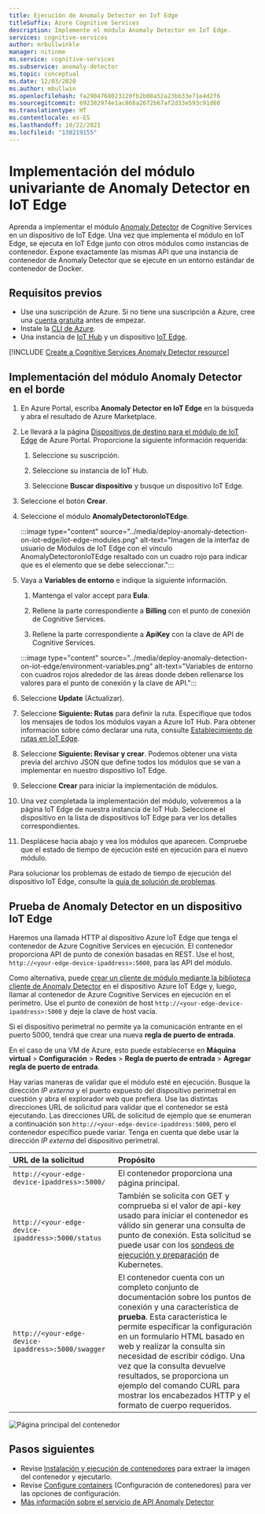```yaml
---
title: Ejecución de Anomaly Detector en IoT Edge
titleSuffix: Azure Cognitive Services
description: Implemente el módulo Anomaly Detector en IoT Edge.
services: cognitive-services
author: mrbullwinkle
manager: nitinme
ms.service: cognitive-services
ms.subservice: anomaly-detector
ms.topic: conceptual
ms.date: 12/03/2020
ms.author: mbullwin
ms.openlocfilehash: fa2904768023120fb2b08a52a23bb33e71e4d2f6
ms.sourcegitcommit: 692382974e1ac868a2672b67af2d33e593c91d60
ms.translationtype: HT
ms.contentlocale: es-ES
ms.lasthandoff: 10/22/2021
ms.locfileid: "130219155"
---
```

# <a name="deploy-an-anomaly-detector-univariate-module-to-iot-edge"></a>Implementación del módulo univariante de Anomaly Detector en IoT Edge

Aprenda a implementar el módulo [Anomaly Detector](../anomaly-detector-container-howto.md) de Cognitive Services en un dispositivo de IoT Edge. Una vez que implementa el módulo en IoT Edge, se ejecuta en IoT Edge junto con otros módulos como instancias de contenedor. Expone exactamente las mismas API que una instancia de contenedor de Anomaly Detector que se ejecute en un entorno estándar de contenedor de Docker. 

## <a name="prerequisites"></a>Requisitos previos

* Use una suscripción de Azure. Si no tiene una suscripción a Azure, cree una [cuenta gratuita](https://azure.microsoft.com/free) antes de empezar.
* Instale la [CLI de Azure](/cli/azure/install-azure-cli).
* Una instancia de [IoT Hub](../../../iot-hub/iot-hub-create-through-portal.md) y un dispositivo [IoT Edge](../../../iot-edge/quickstart-linux.md).

[!INCLUDE [Create a Cognitive Services Anomaly Detector resource](../includes/create-anomaly-detector-resource.md)]

## <a name="deploy-the-anomaly-detection-module-to-the-edge"></a>Implementación del módulo Anomaly Detector en el borde

1. En Azure Portal, escriba **Anomaly Detector en IoT Edge** en la búsqueda y abra el resultado de Azure Marketplace.
2. Le llevará a la página [Dispositivos de destino para el módulo de IoT Edge](https://portal.azure.com/#create/azure-cognitive-service.edge-anomaly-detector) de Azure Portal. Proporcione la siguiente información requerida:

    1. Seleccione su suscripción.

    1. Seleccione su instancia de IoT Hub.

    1. Seleccione **Buscar dispositivo** y busque un dispositivo IoT Edge.

3. Seleccione el botón **Crear**.

4. Seleccione el módulo **AnomalyDetectoronIoTEdge**.

    :::image type="content" source="../media/deploy-anomaly-detection-on-iot-edge/iot-edge-modules.png" alt-text="Imagen de la interfaz de usuario de Módulos de IoT Edge con el vínculo AnomalyDetectoronIoTEdge resaltado con un cuadro rojo para indicar que es el elemento que se debe seleccionar.":::

5. Vaya a **Variables de entorno** e indique la siguiente información.

    1.  Mantenga el valor accept para **Eula**.

    1. Rellene la parte correspondiente a **Billing** con el punto de conexión de Cognitive Services.

    1. Rellene la parte correspondiente a **ApiKey** con la clave de API de Cognitive Services.

    :::image type="content" source="../media/deploy-anomaly-detection-on-iot-edge/environment-variables.png" alt-text="Variables de entorno con cuadros rojos alrededor de las áreas donde deben rellenarse los valores para el punto de conexión y la clave de API.":::

6. Seleccione **Update** (Actualizar).

7. Seleccione **Siguiente: Rutas** para definir la ruta. Especifique que todos los mensajes de todos los módulos vayan a Azure IoT Hub. Para obtener información sobre cómo declarar una ruta, consulte [Establecimiento de rutas en IoT Edge](../../../iot-edge/module-composition.md?view=iotedge-2020-11&preserve-view=true).

8. Seleccione **Siguiente: Revisar y crear**. Podemos obtener una vista previa del archivo JSON que define todos los módulos que se van a implementar en nuestro dispositivo IoT Edge.
    
9. Seleccione **Crear** para iniciar la implementación de módulos.

10. Una vez completada la implementación del módulo, volveremos a la página IoT Edge de nuestra instancia de IoT Hub. Seleccione el dispositivo en la lista de dispositivos IoT Edge para ver los detalles correspondientes.

11. Desplácese hacia abajo y vea los módulos que aparecen. Compruebe que el estado de tiempo de ejecución esté en ejecución para el nuevo módulo. 

Para solucionar los problemas de estado de tiempo de ejecución del dispositivo IoT Edge, consulte la [guía de solución de problemas](../../../iot-edge/troubleshoot.md).

## <a name="test-anomaly-detector-on-an-iot-edge-device"></a>Prueba de Anomaly Detector en un dispositivo IoT Edge

Haremos una llamada HTTP al dispositivo Azure IoT Edge que tenga el contenedor de Azure Cognitive Services en ejecución. El contenedor proporciona API de punto de conexión basadas en REST. Use el host, `http://<your-edge-device-ipaddress>:5000`, para las API del módulo.

Como alternativa, puede [crear un cliente de módulo mediante la biblioteca cliente de Anomaly Detector](../quickstarts/client-libraries.md?tabs=linux&pivots=programming-language-python) en el dispositivo Azure IoT Edge y, luego, llamar al contenedor de Azure Cognitive Services en ejecución en el perímetro. Use el punto de conexión de host `http://<your-edge-device-ipaddress>:5000` y deje la clave de host vacía. 

Si el dispositivo perimetral no permite ya la comunicación entrante en el puerto 5000, tendrá que crear una nueva **regla de puerto de entrada**. 

En el caso de una VM de Azure, esto puede establecerse en **Máquina virtual** > **Configuración** > **Redes** > **Regla de puerto de entrada** > **Agregar regla de puerto de entrada**.

Hay varias maneras de validar que el módulo esté en ejecución. Busque la dirección *IP externa* y el puerto expuesto del dispositivo perimetral en cuestión y abra el explorador web que prefiera. Use las distintas direcciones URL de solicitud para validar que el contenedor se está ejecutando. Las direcciones URL de solicitud de ejemplo que se enumeran a continuación son `http://<your-edge-device-ipaddress:5000`, pero el contenedor específico puede variar. Tenga en cuenta que debe usar la dirección *IP externa* del dispositivo perimetral.

| URL de la solicitud | Propósito |
|:-------------|:---------|
| `http://<your-edge-device-ipaddress>:5000/` | El contenedor proporciona una página principal. |
| `http://<your-edge-device-ipaddress>:5000/status` | También se solicita con GET y comprueba si el valor de api-key usado para iniciar el contenedor es válido sin generar una consulta de punto de conexión. Esta solicitud se puede usar con los [sondeos de ejecución y preparación](https://kubernetes.io/docs/tasks/configure-pod-container/configure-liveness-readiness-probes/) de Kubernetes. |
| `http://<your-edge-device-ipaddress>:5000/swagger` | El contenedor cuenta con un completo conjunto de documentación sobre los puntos de conexión y una característica de **prueba**. Esta característica le permite especificar la configuración en un formulario HTML basado en web y realizar la consulta sin necesidad de escribir código. Una vez que la consulta devuelve resultados, se proporciona un ejemplo del comando CURL para mostrar los encabezados HTTP y el formato de cuerpo requeridos. |

![Página principal del contenedor](../../../../includes/media/cognitive-services-containers-api-documentation/container-webpage.png)

## <a name="next-steps"></a>Pasos siguientes

* Revise [Instalación y ejecución de contenedores](../anomaly-detector-container-configuration.md) para extraer la imagen del contenedor y ejecutarlo.
* Revise [Configure containers](../anomaly-detector-container-configuration.md) (Configuración de contenedores) para ver las opciones de configuración.
* [Más información sobre el servicio de API Anomaly Detector](https://go.microsoft.com/fwlink/?linkid=2080698&clcid=0x409)
